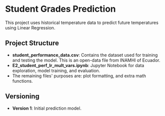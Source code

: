# Student Grades Prediction

This project uses historical temperature data to predict future temperatures using Linear Regression.

## Project Structure

- **student_performance_data.csv**: Contains the dataset used for training and testing the model. This is an open-data file from INAMHI of Ecuador.
- **E2_student_perf_lr_mult_vars.ipynb**: Jupyter Notebook for data exploration, model training, and evaluation.
- The remaining files' purposes are: plot formatting, and extra math functions.

## Versioning

- **Version 1**: Initial prediction model.
